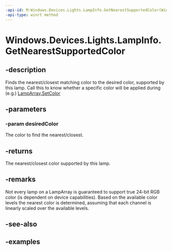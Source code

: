 ```yaml
---
-api-id: M:Windows.Devices.Lights.LampInfo.GetNearestSupportedColor(Windows.UI.Color)
-api-type: winrt method
---
```


<!-- Method syntax.
public Color LampInfo.GetNearestSupportedColor(Color desiredColor)
-->

# Windows.Devices.Lights.LampInfo.GetNearestSupportedColor

## -description
Finds the nearest/closest matching color to the desired color, supported by this lamp.  Call this to know whether a specific color will be applied during (e.g.) [LampArray.SetColor](lamparray_setcolor_1486217082.md)

## -parameters
### -param desiredColor
The color to find the nearest/closest.

## -returns
The nearest/closest color supported by this lamp.

## -remarks
Not every lamp on a LampArray is guaranteed to support true 24-bit RGB color (is dependent on device capabilities). Based on the available color levels the nearest color is determined, assuming that each channel is linearly scaled over the available levels.

## -see-also

## -examples

